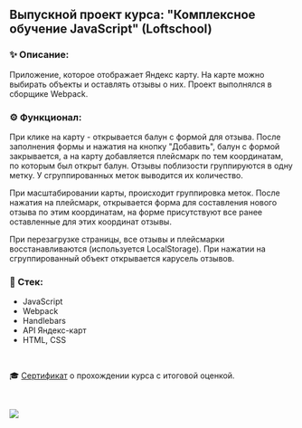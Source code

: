 ## Выпускной проект курса: "Комплексное обучение JavaScript" (Loftschool)

### ✨ Описание:

Приложение, которое отображает Яндекс карту. На карте можно выбирать объекты и оставлять отзывы о них. Проект выполнялся в сборщике Webpack.

### ⚙ Функционал:

При клике на карту - открывается балун с формой для отзыва. После заполнения формы и нажатия на кнопку "Добавить", балун с формой закрывается, а на карту добавляется плейсмарк по тем координатам, по которым был открыт балун. Отзывы поблизости группируются в одну метку. У сгруппированных меток выводится их количество.

При масштабировании карты, происходит группировка меток. После нажатия на плейсмарк, открывается форма для составления нового отзыва по этим координатам, на форме присутствуют все ранее оставленные для этих координат отзывы.

При перезагрузке страницы, все отзывы и плейсмарки восстанавливаются (используется LocalStorage). При нажатии на сгруппированный объект открывается карусель отзывов.

### 🔧 Стек:
- JavaScript
- Webpack
- Handlebars
- API Яндекс-карт
- HTML, CSS

<br>
<p>🎓 <a href="https://loftschool.com/diploma/QH1640715367/ru/pdf">Сертификат</a> о прохождении курса с итоговой оценкой.</p>
<br>

![](https://github.com/tlenchik/geo-review/blob/b10015e0cb05c14b8ac68c3468e8a0e1e26f2080/yamaps.png)
